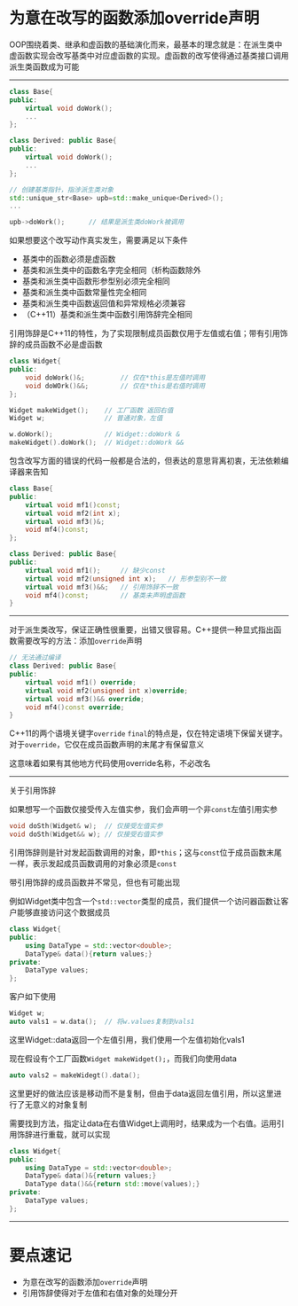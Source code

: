 # 为意在改写的函数添加override声明

OOP围绕着类、继承和虚函数的基础演化而来，最基本的理念就是：在派生类中虚函数实现会改写基类中对应虚函数的实现。虚函数的改写使得通过基类接口调用派生类函数成为可能

---

```cpp
class Base{
public:
    virtual void doWork();
    ...
};

class Derived: public Base{
public:
    virtual void doWork();
    ...
};

// 创建基类指针，指涉派生类对象
std::unique_str<Base> upb=std::make_unique<Derived>();
...

upb->doWork();      // 结果是派生类doWork被调用
```

如果想要这个改写动作真实发生，需要满足以下条件

- 基类中的函数必须是虚函数
- 基类和派生类中的函数名字完全相同（析构函数除外
- 基类和派生类中函数形参型别必须完全相同
- 基类和派生类中函数常量性完全相同
- 基类和派生类中函数返回值和异常规格必须兼容
- （C++11）基类和派生类中函数引用饰辞完全相同

引用饰辞是C++11的特性，为了实现限制成员函数仅用于左值或右值；带有引用饰辞的成员函数不必是虚函数

```cpp
class Widget{
public: 
    void doWork()&;         // 仅在*this是左值时调用
    void doWOrk()&&;        // 仅在*this是右值时调用
};

Widget makeWidget();    // 工厂函数 返回右值
Widget w;               // 普通对象，左值

w.doWork();             // Widget::doWork &
makeWidget().doWork();  // Widget::doWork &&
```

包含改写方面的错误的代码一般都是合法的，但表达的意思背离初衷，无法依赖编译器来告知

```cpp
class Base{
public:
    virtual void mf1()const;
    virtual void mf2(int x);
    virtual void mf3()&;
    void mf4()const;
};

class Derived: public Base{
public:
    virtual void mf1();     // 缺少const
    virtual void mf2(unsigned int x);   // 形参型别不一致
    virtual void mf3()&&;   // 引用饰辞不一致
    void mf4()const;        // 基类未声明虚函数
}
```

----

对于派生类改写，保证正确性很重要，出错又很容易。C++提供一种显式指出函数需要改写的方法：添加`override`声明

```cpp
// 无法通过编译
class Derived: public Base{
public:
    virtual void mf1() override;
    virtual void mf2(unsigned int x)override;   
    virtual void mf3()&& override;
    void mf4()const override;
}
```

C++11的两个语境关键字`override` `final`的特点是，仅在特定语境下保留关键字。对于`override`，它仅在成员函数声明的末尾才有保留意义

这意味着如果有其他地方代码使用override名称，不必改名

---

关于引用饰辞

如果想写一个函数仅接受传入左值实参，我们会声明一个非`const`左值引用实参

```cpp
void doSth(Widget& w);  // 仅接受左值实参
void doSth(Widget&& w); // 仅接受右值实参
```

引用饰辞则是针对发起函数调用的对象，即`*this`；这与`const`位于成员函数末尾一样，表示发起成员函数调用的对象必须是`const`

带引用饰辞的成员函数并不常见，但也有可能出现

例如Widget类中包含一个`std::vector`类型的成员，我们提供一个访问器函数让客户能够直接访问这个数据成员

```cpp
class Widget{
public:
    using DataType = std::vector<double>;
    DataType& data(){return values;}
private:
    DataType values;
};
```

客户如下使用

```cpp
Widget w;
auto vals1 = w.data();  // 将w.values复制到vals1
```

这里Widget::data返回一个左值引用，我们使用一个左值初始化vals1

现在假设有个工厂函数`Widget makeWidget();`，而我们向使用data

```cpp
auto vals2 = makeWidegt().data();
```

这里更好的做法应该是移动而不是复制，但由于data返回左值引用，所以这里进行了无意义的对象复制

需要找到方法，指定让data在右值Widget上调用时，结果成为一个右值。运用引用饰辞进行重载，就可以实现

```cpp
class Widget{
public:
    using DataType = std::vector<double>;
    DataType& data()&{return values;}
    DataType data()&&{return std::move(values);}
private:
    DataType values;
};
```

---

# 要点速记

- 为意在改写的函数添加`override`声明
- 引用饰辞使得对于左值和右值对象的处理分开